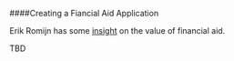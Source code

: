 ####Creating a Fiancial Aid Application

Erik Romijn has some [insight](https://github.com/erikr/lessobviouschecklist/blob/master/FINANCIAL-AID.md ) on the value of financial aid.

TBD